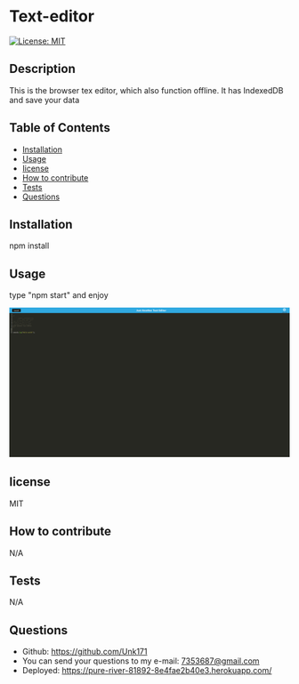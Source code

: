 # Text-editor
  [![License: MIT](https://img.shields.io/badge/License-MIT-yellow.svg)](https://opensource.org/licenses/MIT)
  ## Description
  This is the browser tex editor, which also function offline. It has IndexedDB and save your data
  ## Table of Contents
- [Installation](#installation)
- [Usage](#usage)
- [Iicense](#Iicense)
- [How to contribute](#how-to-contribute)
- [Tests](#tests)
- [Questions](#questions)
## Installation
npm install
## Usage
type "npm start" and enjoy

  ![Screenshot](assets/images/screenshot19.png)
## Iicense
MIT
## How to contribute
N/A
## Tests
N/A
## Questions
* Github: https://github.com/Unk171
* You can send your questions to my e-mail: 7353687@gmail.com
* Deployed: https://pure-river-81892-8e4fae2b40e3.herokuapp.com/
  
